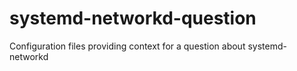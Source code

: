 # systemd-networkd-question
Configuration files providing context for a question about systemd-networkd
